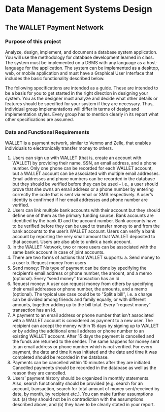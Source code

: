 # Data Management Systems Design
## The WALLET Payment Network

### Purpose of this project
Analyze, design, implement, and document a database system application. You will use the methodology for database development learned in class. The system must be implemented on a DBMS with any language as a host-language for the application. The system can be implemented as a desktop, web, or mobile application and must have a Graphical User Interface that includes the basic functionality described below.

The following specifications are intended as a guide. These are intended to be a basis for you to get started in the right direction in designing your system. You as the designer must analyze and decide what other details or features should be specified for your system if they are necessary. Thus, individual group implementations will differ in terms of design and implementation styles. Every group has to mention clearly in its report what other specifications are assumed.

### Data and Functional Requirements

WALLET is a payment network, similar to Venmo and Zelle, that enables individuals to electronically transfer money to others.
1. Users can sign up with WALLET (that is, create an account with WALLET) by providing their name, SSN, an email address, and a phone number. Only one phone can be recorded for each WALLET account, but a WALLET account can be associated with multiple email addresses. Email addresses and phone numbers can be recorded in the database but they should be verified before they can be used – i.e., a user should prove that she owns an email address or a phone number by entering correctly the code that is sent via email or SMS respectively. A user’s identity is confirmed if her email addresses and phone number are verified.
2. Users can link multiple bank accounts with their account but they should define one of them as the primary funding source. Bank accounts are identified by the bank ID and the account number. Bank accounts have to be verified before they can be used to transfer money to and from the bank accounts to the user’s WALLET account. Users can verify a bank account by reporting the very small amount that WALLET deposited to that account. Users are also able to unlink a bank account.
3. In the WALLET Network, two or more users can be associated with the same bank account in case of joint accounts.
4. There are two forms of actions that WALLET supports:
a. Send money to a user
b. Request money from users
5. Send money: This type of payment can be done by specifying the recipient’s email address or phone number, the amount, and a memo (optional). Every “send money” transaction has an Id.
6. Request money: A user can request money from others by specifying their email addresses or phone number, the amounts, and a memo (optional). The typical use case could be to "Split a bill", i.e. a charge can be divided among friends and family equally, or with different amounts, together adding up to the bill total. Every “request money” transaction has an Id.
7. A payment to an email address or phone number that isn't associated with a WALLET account is considered as payment to a new user. The recipient can accept the money within 15 days by signing up to WALLET or by adding the additional email address or phone number to an existing WALLET account. After 15 days the payment is cancelled and the funds are returned to the sender. The same happens for money sent to an email address or phone number which is not verified. For every payment, the date and time it was initiated and the date and time it was completed should be recorded in the database.
8. Payments can be cancelled within 10 minutes after they are initiated. Cancelled payments should be recorded in the database as well as the reason they are cancelled.
9. Users’ payment history should be organized in monthly statements. Also, search functionality should be provided (e.g. search for an account, transaction, search for total amount of money sent/received by date, by month, by recipient etc.).
You can make further assumptions but: (a) they should not be in contradiction with the assumptions described above, and (b) they have to be clearly stated in your report.
